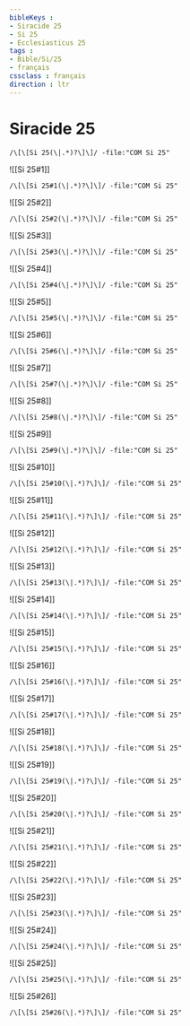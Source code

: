```yaml
---
bibleKeys : 
- Siracide 25
- Si 25
- Ecclesiasticus 25
tags : 
- Bible/Si/25
- français
cssclass : français
direction : ltr
---
```


# Siracide 25

```query
/\[\[Si 25(\|.*)?\]\]/ -file:"COM Si 25"
```



![[Si 25#1]]

```query
/\[\[Si 25#1(\|.*)?\]\]/ -file:"COM Si 25"
```

![[Si 25#2]]

```query
/\[\[Si 25#2(\|.*)?\]\]/ -file:"COM Si 25"
```

![[Si 25#3]]

```query
/\[\[Si 25#3(\|.*)?\]\]/ -file:"COM Si 25"
```

![[Si 25#4]]

```query
/\[\[Si 25#4(\|.*)?\]\]/ -file:"COM Si 25"
```

![[Si 25#5]]

```query
/\[\[Si 25#5(\|.*)?\]\]/ -file:"COM Si 25"
```

![[Si 25#6]]

```query
/\[\[Si 25#6(\|.*)?\]\]/ -file:"COM Si 25"
```

![[Si 25#7]]

```query
/\[\[Si 25#7(\|.*)?\]\]/ -file:"COM Si 25"
```

![[Si 25#8]]

```query
/\[\[Si 25#8(\|.*)?\]\]/ -file:"COM Si 25"
```

![[Si 25#9]]

```query
/\[\[Si 25#9(\|.*)?\]\]/ -file:"COM Si 25"
```

![[Si 25#10]]

```query
/\[\[Si 25#10(\|.*)?\]\]/ -file:"COM Si 25"
```

![[Si 25#11]]

```query
/\[\[Si 25#11(\|.*)?\]\]/ -file:"COM Si 25"
```

![[Si 25#12]]

```query
/\[\[Si 25#12(\|.*)?\]\]/ -file:"COM Si 25"
```

![[Si 25#13]]

```query
/\[\[Si 25#13(\|.*)?\]\]/ -file:"COM Si 25"
```

![[Si 25#14]]

```query
/\[\[Si 25#14(\|.*)?\]\]/ -file:"COM Si 25"
```

![[Si 25#15]]

```query
/\[\[Si 25#15(\|.*)?\]\]/ -file:"COM Si 25"
```

![[Si 25#16]]

```query
/\[\[Si 25#16(\|.*)?\]\]/ -file:"COM Si 25"
```

![[Si 25#17]]

```query
/\[\[Si 25#17(\|.*)?\]\]/ -file:"COM Si 25"
```

![[Si 25#18]]

```query
/\[\[Si 25#18(\|.*)?\]\]/ -file:"COM Si 25"
```

![[Si 25#19]]

```query
/\[\[Si 25#19(\|.*)?\]\]/ -file:"COM Si 25"
```

![[Si 25#20]]

```query
/\[\[Si 25#20(\|.*)?\]\]/ -file:"COM Si 25"
```

![[Si 25#21]]

```query
/\[\[Si 25#21(\|.*)?\]\]/ -file:"COM Si 25"
```

![[Si 25#22]]

```query
/\[\[Si 25#22(\|.*)?\]\]/ -file:"COM Si 25"
```

![[Si 25#23]]

```query
/\[\[Si 25#23(\|.*)?\]\]/ -file:"COM Si 25"
```

![[Si 25#24]]

```query
/\[\[Si 25#24(\|.*)?\]\]/ -file:"COM Si 25"
```

![[Si 25#25]]

```query
/\[\[Si 25#25(\|.*)?\]\]/ -file:"COM Si 25"
```

![[Si 25#26]]

```query
/\[\[Si 25#26(\|.*)?\]\]/ -file:"COM Si 25"
```


